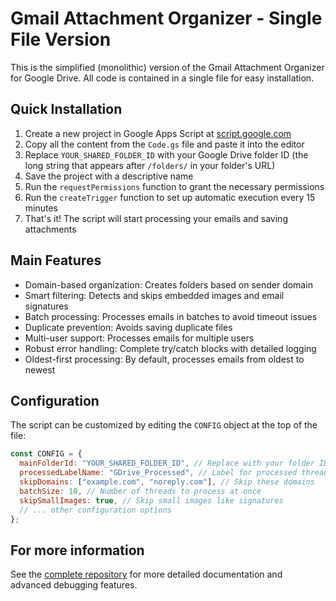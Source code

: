 # Gmail Attachment Organizer - Single File Version

This is the simplified (monolithic) version of the Gmail Attachment Organizer for Google Drive. All code is contained in a single file for easy installation.

## Quick Installation

1. Create a new project in Google Apps Script at [script.google.com](https://script.google.com)
2. Copy all the content from the `Code.gs` file and paste it into the editor
3. Replace `YOUR_SHARED_FOLDER_ID` with your Google Drive folder ID (the long string that appears after `/folders/` in your folder's URL)
4. Save the project with a descriptive name
5. Run the `requestPermissions` function to grant the necessary permissions
6. Run the `createTrigger` function to set up automatic execution every 15 minutes
7. That's it! The script will start processing your emails and saving attachments

## Main Features

- Domain-based organization: Creates folders based on sender domain
- Smart filtering: Detects and skips embedded images and email signatures
- Batch processing: Processes emails in batches to avoid timeout issues
- Duplicate prevention: Avoids saving duplicate files
- Multi-user support: Processes emails for multiple users
- Robust error handling: Complete try/catch blocks with detailed logging
- Oldest-first processing: By default, processes emails from oldest to newest

## Configuration

The script can be customized by editing the `CONFIG` object at the top of the file:

```javascript
const CONFIG = {
  mainFolderId: "YOUR_SHARED_FOLDER_ID", // Replace with your folder ID
  processedLabelName: "GDrive_Processed", // Label for processed threads
  skipDomains: ["example.com", "noreply.com"], // Skip these domains
  batchSize: 10, // Number of threads to process at once
  skipSmallImages: true, // Skip small images like signatures
  // ... other configuration options
};
```

## For more information

See the [complete repository](https://github.com/your-username/gmail-attachment-organizer) for more detailed documentation and advanced debugging features. 